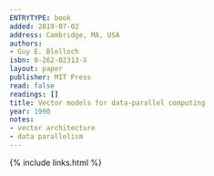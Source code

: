 ```yaml
---
ENTRYTYPE: book
added: 2019-07-02
address: Cambridge, MA, USA
authors:
- Guy E. Blelloch
isbn: 0-262-02313-X
layout: paper
publisher: MIT Press
read: false
readings: []
title: Vector models for data-parallel computing
year: 1990
notes:
- vector architecture
- data parallelism
---
```

{% include links.html %}
